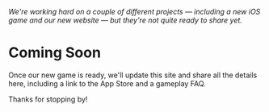 _We're working hard on a couple of different projects — including a new iOS game and our new website — but they're not quite ready to share yet._

# Coming Soon

Once our new game is ready, we'll update this site and share all the details here, including a link to the App Store and a gameplay FAQ.

Thanks for stopping by!
